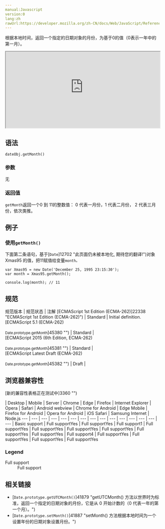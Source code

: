 ```yaml
---
manual:Javascript
version:0
lang:zh
rawUrl:https://developer.mozilla.org/zh-CN/docs/Web/JavaScript/Reference/Global_Objects/Date/getMonth
---
```






根据本地时间，返回一个指定的日期对象的月份，为基于0的值（0表示一年中的第一月）。

<iframe src='https://interactive-examples.mdn.mozilla.net/pages/js/date-getmonth.html' width='100%' height='250'></iframe>

## 语法<a name="Syntax"></a>

```
dateObj.getMonth()
```

### 参数<a name="Parameters"></a>


无


### 返回值<a name="Description"></a>


`getMonth`返回一个0 到 11的整数值： 0 代表一月份，1 代表二月份， 2 代表三月份，依次类推。


## 例子<a name="Examples"></a>

### 使用`getMonth()`<a name="Example:_Using_getMonth"></a>


下面第二条语句，基于[`Date`]12702 "此页面仍未被本地化, 期待您的翻译!")对象 Xmas95 的值，把11赋值给变量`month。`


```
var Xmas95 = new Date('December 25, 1995 23:15:30');
var month = Xmas95.getMonth();

console.log(month); // 11
```

## 规范<a name="规范"></a>

规范版本 | 规范状态 | 注解 
[ECMAScript 1st Edition (ECMA-262)]22338 "ECMAScript 1st Edition (ECMA-262)") | Standard | Initial definition. 
[ECMAScript 5.1 (ECMA-262)<br></br><small>Date.prototype.getMonth</small>]45380 "") | Standard |  
[ECMAScript 2015 (6th Edition, ECMA-262)<br></br><small>Date.prototype.getMonth</small>]45381 "") | Standard |  
[ECMAScript Latest Draft (ECMA-262)<br></br><small>Date.prototype.getMonth</small>]45382 "") | Draft |  


## 浏览器兼容性<a name="浏览器兼容性"></a>
[新的兼容性表格正在测试中<i></i>]3360 "")

 | <abbr>Desktop<i></i></abbr> | <abbr>Mobile<i></i></abbr> | <abbr>Server<i></i></abbr> 
 | <abbr>Chrome<i></i></abbr> | <abbr>Edge<i></i></abbr> | <abbr>Firefox<i></i></abbr> | <abbr>Internet Explorer<i></i></abbr> | <abbr>Opera<i></i></abbr> | <abbr>Safari<i></i></abbr> | <abbr>Android webview<i></i></abbr> | <abbr>Chrome for Android<i></i></abbr> | <abbr>Edge Mobile<i></i></abbr> | <abbr>Firefox for Android<i></i></abbr> | <abbr>Opera for Android<i></i></abbr> | <abbr>iOS Safari<i></i></abbr> | <abbr>Samsung Internet<i></i></abbr> | <abbr>Node.js<i></i></abbr> 
 ---  |  ---  |  ---  |  ---  |  ---  |  ---  |  ---  |  ---  |  ---  |  ---  |  ---  |  ---  |  ---  |  ---  |  ---  | 
Basic support | <abbr>Full support</abbr>Yes | <abbr>Full support</abbr>Yes | <abbr>Full support</abbr>1 | <abbr>Full support</abbr>Yes | <abbr>Full support</abbr>Yes | <abbr>Full support</abbr>Yes | <abbr>Full support</abbr>Yes | <abbr>Full support</abbr>Yes | <abbr>Full support</abbr>Yes | <abbr>Full support</abbr>4 | <abbr>Full support</abbr>Yes | <abbr>Full support</abbr>Yes | <abbr>Full support</abbr>Yes | <abbr>Full support</abbr>Yes 


### Legend<a name="Legend"></a>
<dl><dt id=''><abbr>Full support</abbr></dt><dd>Full support</dd></dl>


## 相关链接<a name="See_Also"></a>

* [`Date.prototype.getUTCMonth()`]41879 "getUTCMonth() 方法以世界时为标准，返回一个指定的日期对象的月份，它是从 0 开始计数的（0 代表一年的第一个月）。")
* [`Date.prototype.setMonth()`]41887 "setMonth() 方法根据本地时间为一个设置年份的日期对象设置月份。")



